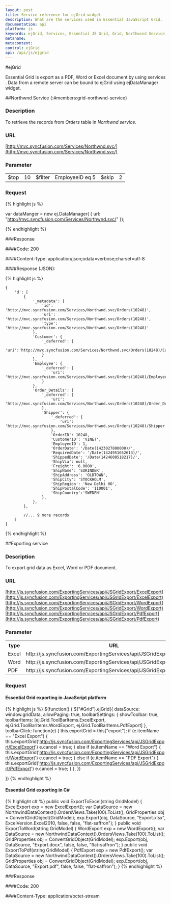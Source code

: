 ```yaml
---
layout: post
title: Service reference for ejGrid widget
description: What are the services used in Essential JavaScript Grid.
documentation: api
platform: js
keywords: ejGrid, Services, Essential JS Grid, Grid, Northwind Service, Excel Exporting Service, Grid Exporting
metaname: 
metacontent:
control: ejGrid
api: /api/js/ejgrid
---
```


#ejGrid

Essential Grid is export as a PDF, Word or Excel document by using services . Data from a remote server can be bound to ejGrid using ejDataManager widget.

##Northwnd Service
{:#members:grid-northwnd-service}

### Description

To retrieve the records from *Orders* table in *Northwnd service*.

### URL
[http://mvc.syncfusion.com/Services/Northwnd.svc/](http://mvc.syncfusion.com/Services/Northwnd.svc/)

### Parameter
<table>
<tr>
<td>$top</td><td>10</td>
<td>$filter</td><td>EmployeeID eq 5</td>
<td>$skip</td><td>2</td>
</tr>
</table>

### Request

{% highlight js %}
 
var dataManger = new ej.DataManager(
{
    url: "http://mvc.syncfusion.com/Services/Northwnd.svc/"
});

{% endhighlight %}

###Response

####Code: 200

####Content-Type: application/json;odata=verbose;charset=utf-8

####Response (JSON):

{% highlight js %}

	{
	    'd': [
            {
                '_metadata': {
                    'id': 'http://mvc.syncfusion.com/Services/Northwnd.svc/Orders(10248)',
                    'uri': 'http://mvc.syncfusion.com/Services/Northwnd.svc/Orders(10248)',
                    'type': 'http://mvc.syncfusion.com/Services/Northwnd.svc/Orders(10248)'
                },
                'Customer': {
                    '_deferred': {
                        'uri':'http://mvc.syncfusion.com/Services/Northwnd.svc/Orders(10248)/Customer'
                    }
                },
                'Employee': {
                    '_deferred': {
                        'uri': 'http://mvc.syncfusion.com/Services/Northwnd.svc/Orders(10248)/Employee'
                    }
                },
                'Order_Details': {
                    '_deferred': {
                        'uri': 'http://mvc.syncfusion.com/Services/Northwnd.svc/Orders(10248)/Order_Details'
                    },
                    'Shipper': {
                        '_deferred': {
                            'uri': 'http://mvc.syncfusion.com/Services/Northwnd.svc/Orders(10248)/Shipper'
                        },
                        'OrderID': 10248,
                        'CustomerID': 'VINET',
                        'EmployeeID': 1,
                        'OrderDate': '/Date(1423027800000)/',
                        'RequiredDate': '/Date(1424951652613)/',
                        'ShippedDate': '/Date(1424608518217)/',
                        'ShipVia': null,
                        'Freight': '6.0000',
                        'ShipName': 'SURINDER',
                        'ShipAddress': 'OLDTOWN',
                        'ShipCity': 'STOCKHOLM',
                        'ShipRegion': 'New Delhi HO',
                        'ShipPostalCode': '110001',
                        'ShipCountry':'SWEDEN'
                    },
                },
            },

            //... 9 more records
	    ]
	}
{% endhighlight %}

##Exporting service

### Description

To export grid data as Excel, Word or PDF document.

### URL

[http://js.syncfusion.com/ExportingServices/api/JSGridExport/ExcelExport](http://js.syncfusion.com/ExportingServices/api/JSGridExport/ExcelExport)
[http://js.syncfusion.com/ExportingServices/api/JSGridExport/WordExport](http://js.syncfusion.com/ExportingServices/api/JSGridExport/WordExport)
[http://js.syncfusion.com/ExportingServices/api/JSGridExport/PdfExport](http://js.syncfusion.com/ExportingServices/api/JSGridExport/PdfExport)


### Parameter
<table>
   <th>type</th>
   <th>URL </th>
   <th>multipleExport</th>
   <tr>
      <td>Excel</td>
      <td>http://js.syncfusion.com/ExportingServices/api/JSGridExport/ExcelExport</td>
      <td>false</td>
   </tr>
   <tr>
      <td>Word</td>
      <td>http://js.syncfusion.com/ExportingServices/api/JSGridExport/WordExport</td>
      <td>false</td>
   </tr>
   <tr>
      <td>PDF</td>
      <td>http://js.syncfusion.com/ExportingServices/api/JSGridExport/PdfExport</td>
      <td>false</td>
   </tr>
</table>

### Request

#### Essential Grid exporting in JavaScript platform
{% highlight js %}
$(function() {
    $("#Grid").ejGrid({
        dataSource: window.gridData,
        allowPaging: true,
        toolbarSettings: {
            showToolbar: true,
            toolbarItems: [ej.Grid.ToolBarItems.ExcelExport, ej.Grid.ToolBarItems.WordExport, ej.Grid.ToolBarItems.PdfExport]
        },
        toolbarClick: function(e) {
            this.exportGrid = this["export"];
            if (e.itemName == "Excel Export") {
                this.exportGrid('http://js.syncfusion.com/ExportingServices/api/JSGridExport/ExcelExport')
                e.cancel = true;
            } else if (e.itemName == "Word Export") {
                this.exportGrid('http://js.syncfusion.com/ExportingServices/api/JSGridExport/WordExport')
                e.cancel = true;
            } else if (e.itemName == "PDF Export") {
                this.exportGrid('http://js.syncfusion.com/ExportingServices/api/JSGridExport/PdfExport')
                e.cancel = true;
            }
        },
    })

})
{% endhighlight %}

#### Essential Grid exporting in C# 

{% highlight c# %}
public void ExportToExcel(string GridModel)
        {
            ExcelExport exp = new ExcelExport();
            var DataSource = new NorthwindDataContext().OrdersViews.Take(100).ToList();
            GridProperties obj = ConvertGridObject(GridModel);
            exp.Export(obj, DataSource, "Export.xlsx", ExcelVersion.Excel2010, false, false, "flat-saffron");
        }
        public void ExportToWord(string GridModel)
        {
            WordExport exp = new WordExport();
            var DataSource = new NorthwindDataContext().OrdersViews.Take(100).ToList();
            GridProperties obj = ConvertGridObject(GridModel);
            exp.Export(obj, DataSource, "Export.docx", false, false, "flat-saffron");
        }
        public void ExportToPdf(string GridModel)
        {
            PdfExport exp = new PdfExport();
            var DataSource = new NorthwindDataContext().OrdersViews.Take(100).ToList();
            GridProperties obj = ConvertGridObject(GridModel);
            exp.Export(obj, DataSource, "Export.pdf", false, false, "flat-saffron");
        }
{% endhighlight %}

###Response

####Code: 200

####Content-Type: application/octet-stream




